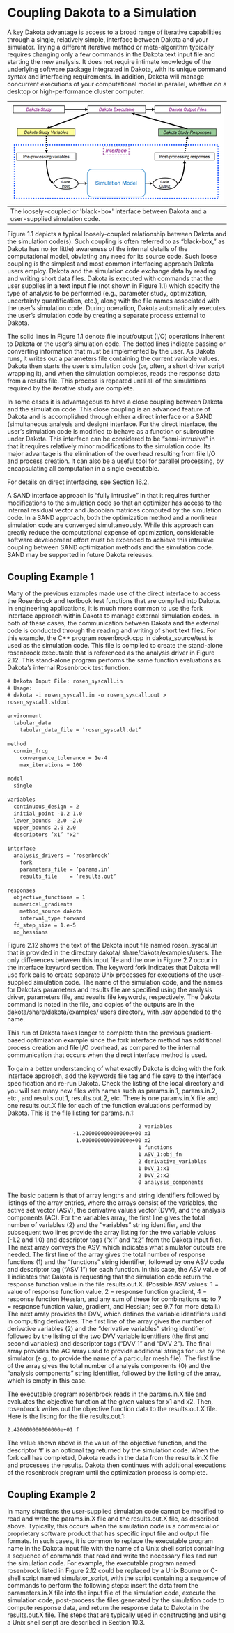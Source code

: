 Coupling Dakota to a Simulation
============

A key Dakota advantage is access to a broad range of iterative capabilities through a single, relatively simple, interface
between Dakota and your simulator. Trying a different iterative method or meta-algorithm typically requires changing only
a few commands in the Dakota text input file and starting the new analysis. It does not require intimate knowledge of the
underlying software package integrated in Dakota, with its unique command syntax and interfacing requirements. In addition,
Dakota will manage concurrent executions of your computational model in parallel, whether on a desktop or high-performance
cluster computer.

| ![alt text](../img/CouplingSimulations1.png "Fig 1.1") |
| --- |
| The loosely-coupled or 'black-box' interface between Dakota and a user-supplied simulation code. |

Figure 1.1 depicts a typical loosely-coupled relationship between Dakota and the simulation code(s). Such coupling is often
referred to as “black-box,” as Dakota has no (or little) awareness of the internal details of the computational model, obviating
any need for its source code. Such loose coupling is the simplest and most common interfacing approach Dakota users employ.
Dakota and the simulation code exchange data by reading and writing short data files. Dakota is executed with commands
that the user supplies in a text input file (not shown in Figure 1.1) which specify the type of analysis to be performed (e.g.,
parameter study, optimization, uncertainty quantification, etc.), along with the file names associated with the user’s simulation
code. During operation, Dakota automatically executes the user’s simulation code by creating a separate process external to
Dakota.

The solid lines in Figure 1.1 denote file input/output (I/O) operations inherent to Dakota or the user’s simulation code. The
dotted lines indicate passing or converting information that must be implemented by the user. As Dakota runs, it writes out a
parameters file containing the current variable values. Dakota then starts the user’s simulation code (or, often, a short driver
script wrapping it), and when the simulation completes, reads the response data from a results file. This process is repeated
until all of the simulations required by the iterative study are complete.

In some cases it is advantageous to have a close coupling between Dakota and the simulation code. This close coupling is an
advanced feature of Dakota and is accomplished through either a direct interface or a SAND (simultaneous analysis and design)
interface. For the direct interface, the user’s simulation code is modified to behave as a function or subroutine under Dakota.
This interface can be considered to be “semi-intrusive” in that it requires relatively minor modifications to the simulation code.
Its major advantage is the elimination of the overhead resulting from file I/O and process creation. It can also be a useful
tool for parallel processing, by encapsulating all computation in a single executable.

For details on direct interfacing, see Section 16.2.

A SAND interface approach is “fully intrusive” in that it requires further modifications to the simulation code so
that an optimizer has access to the internal residual vector and Jacobian matrices computed by the simulation code. In a SAND
approach, both the optimization method and a nonlinear simulation code are converged simultaneously. While this approach
can greatly reduce the computational expense of optimization, considerable software development effort must be expended to
achieve this intrusive coupling between SAND optimization methods and the simulation code. SAND may be supported in
future Dakota releases.

## Coupling Example 1

Many of the previous examples made use of the direct interface to access the Rosenbrock and textbook test functions that
are compiled into Dakota. In engineering applications, it is much more common to use the fork interface approach within
Dakota to manage external simulation codes. In both of these cases, the communication between Dakota and the external
code is conducted through the reading and writing of short text files. For this example, the C++ program rosenbrock.cpp
in dakota_source/test is used as the simulation code. This file is compiled to create the stand-alone rosenbrock
executable that is referenced as the analysis driver in Figure 2.12. This stand-alone program performs the same function
evaluations as Dakota’s internal Rosenbrock test function.

```
# Dakota Input File: rosen_syscall.in
# Usage:
# dakota -i rosen_syscall.in -o rosen_syscall.out > rosen_syscall.stdout

environment
  tabular_data
    tabular_data_file = ’rosen_syscall.dat’
	
method
  conmin_frcg
    convergence_tolerance = 1e-4
    max_iterations = 100
	
model
  single
  
variables
  continuous_design = 2
  initial_point -1.2 1.0
  lower_bounds -2.0 -2.0
  upper_bounds 2.0 2.0
  descriptors ’x1’ "x2"
  
interface
  analysis_drivers = ’rosenbrock’
    fork
    parameters_file = ’params.in’
    results_file    = ’results.out’

responses
  objective_functions = 1
  numerical_gradients
    method_source dakota
    interval_type forward
  fd_step_size = 1.e-5
  no_hessians
```

Figure 2.12 shows the text of the Dakota input file named rosen_syscall.in that is provided in the directory dakota/
share/dakota/examples/users. The only differences between this input file and the one in Figure 2.7 occur in the
interface keyword section. The keyword fork indicates that Dakota will use fork calls to create separate Unix processes for
executions of the user-supplied simulation code. The name of the simulation code, and the names for Dakota’s parameters and
results file are specified using the analysis driver, parameters file, and results file keywords, respectively.
The Dakota command is noted in the file, and copies of the outputs are in the dakota/share/dakota/examples/
users directory, with .sav appended to the name.

This run of Dakota takes longer to complete than the previous gradient-based optimization example since the fork interface
method has additional process creation and file I/O overhead, as compared to the internal communication that occurs when the
direct interface method is used.

To gain a better understanding of what exactly Dakota is doing with the fork interface approach, add the keywords file tag
and file save to the interface specification and re-run Dakota. Check the listing of the local directory and you will see
many new files with names such as params.in.1, params.in.2, etc., and results.out.1, results.out.2, etc.
There is one params.in.X file and one results.out.X file for each of the function evaluations performed by Dakota.
This is the file listing for params.in.1:

```
                                          2 variables
                     -1.200000000000000e+00 x1
                      1.000000000000000e+00 x2
                                          1 functions
                                          1 ASV_1:obj_fn
                                          2 derivative_variables
                                          1 DVV_1:x1
                                          2 DVV_2:x2
                                          0 analysis_components
```

The basic pattern is that of array lengths and string identifiers followed by listings of the array entries, where the arrays consist
of the variables, the active set vector (ASV), the derivative values vector (DVV), and the analysis components (AC). For the
variables array, the first line gives the total number of variables (2) and the “variables” string identifier, and the subsequent
two lines provide the array listing for the two variable values (-1.2 and 1.0) and descriptor tags (“x1” and “x2” from the
Dakota input file). The next array conveys the ASV, which indicates what simulator outputs are needed. The first line of
the array gives the total number of response functions (1) and the “functions” string identifier, followed by one ASV code
and descriptor tag (“ASV 1”) for each function. In this case, the ASV value of 1 indicates that Dakota is requesting that the
simulation code return the response function value in the file results.out.X. (Possible ASV values: 1 = value of response
function value, 2 = response function gradient, 4 = response function Hessian, and any sum of these for combinations up to 7
= response function value, gradient, and Hessian; see 9.7 for more detail.) The next array provides the DVV, which defines
the variable identifiers used in computing derivatives. The first line of the array gives the number of derivative variables (2)
and the “derivative variables” string identifier, followed by the listing of the two DVV variable identifiers (the first and second
variables) and descriptor tags (“DVV 1” and “DVV 2”). The final array provides the AC array used to provide additional
strings for use by the simulator (e.g., to provide the name of a particular mesh file). The first line of the array gives the total
number of analysis components (0) and the “analysis components” string identifier, followed by the listing of the array, which
is empty in this case.

The executable program rosenbrock reads in the params.in.X file and evaluates the objective function at the given values
for x1 and x2. Then, rosenbrock writes out the objective function data to the results.out.X file. Here is the listing for
the file results.out.1:

```
2.420000000000000e+01 f
```

The value shown above is the value of the objective function, and the descriptor ‘f’ is an optional tag returned by the simulation
code. When the fork call has completed, Dakota reads in the data from the results.in.X file and processes the results.
Dakota then continues with additional executions of the rosenbrock program until the optimization process is complete.

## Coupling Example 2

In many situations the user-supplied simulation code cannot be modified to read and write the params.in.X file and the
results.out.X file, as described above. Typically, this occurs when the simulation code is a commercial or proprietary
software product that has specific input file and output file formats. In such cases, it is common to replace the executable
program name in the Dakota input file with the name of a Unix shell script containing a sequence of commands that read and
write the necessary files and run the simulation code. For example, the executable program named rosenbrock listed in
Figure 2.12 could be replaced by a Unix Bourne or C-shell script named simulator_script, with the script containing a
sequence of commands to perform the following steps: insert the data from the parameters.in.X file into the input file of
the simulation code, execute the simulation code, post-process the files generated by the simulation code to compute response
data, and return the response data to Dakota in the results.out.X file. The steps that are typically used in constructing
and using a Unix shell script are described in Section 10.3.